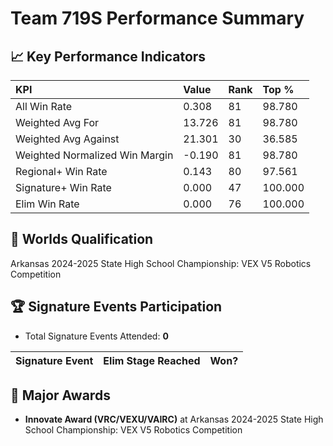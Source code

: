 # Team 719S Performance Summary

## 📈 Key Performance Indicators
| KPI | Value | Rank | Top % |
|:---|:-----|:----|:-----|
| All Win Rate | 0.308 | 81 | 98.780 |
| Weighted Avg For | 13.726 | 81 | 98.780 |
| Weighted Avg Against | 21.301 | 30 | 36.585 |
| Weighted Normalized Win Margin | -0.190 | 81 | 98.780 |
| Regional+ Win Rate | 0.143 | 80 | 97.561 |
| Signature+ Win Rate | 0.000 | 47 | 100.000 |
| Elim Win Rate | 0.000 | 76 | 100.000 |


## 🎯 Worlds Qualification
Arkansas 2024-2025 State High School Championship: VEX V5 Robotics Competition

## 🏆 Signature Events Participation
- Total Signature Events Attended: **0**

| Signature Event | Elim Stage Reached | Won? |
|:----------------|:-------------------|:----|


## 🥇 Major Awards
- **Innovate Award (VRC/VEXU/VAIRC)** at Arkansas 2024-2025 State High School Championship: VEX V5 Robotics Competition

